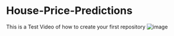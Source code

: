 # House-Price-Predictions
This is a Test Video of how to create your first repository
![image](https://img.freepik.com/free-vector/modern-cottage-houses-set_74855-305.jpg)
